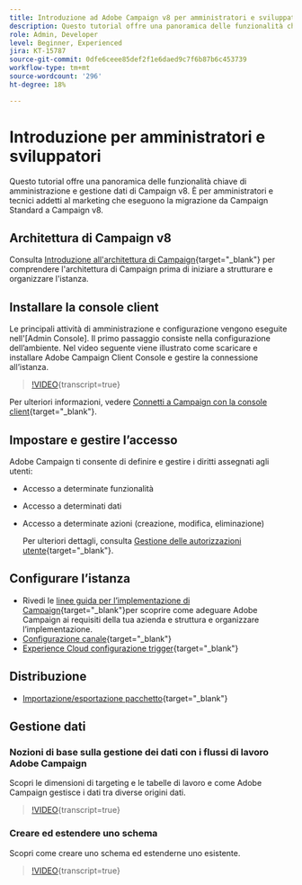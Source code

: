 ```yaml
---
title: Introduzione ad Adobe Campaign v8 per amministratori e sviluppatori.
description: Questo tutorial offre una panoramica delle funzionalità chiave di amministrazione e gestione dati di Campaign v8. È destinato agli amministratori e all’addetto marketing tecnico che eseguono la migrazione da Campaign Standard a Campaign v8.
role: Admin, Developer
level: Beginner, Experienced
jira: KT-15787
source-git-commit: 0dfe6ceee85def2f1e6daed9c7f6b87b6c453739
workflow-type: tm+mt
source-wordcount: '296'
ht-degree: 18%

---
```



# Introduzione per amministratori e sviluppatori

Questo tutorial offre una panoramica delle funzionalità chiave di amministrazione e gestione dati di Campaign v8. È per amministratori e tecnici addetti al marketing che eseguono la migrazione da Campaign Standard a Campaign v8.

## Architettura di Campaign v8

Consulta [Introduzione all&#39;architettura di Campaign](https://experienceleague.adobe.com/it/docs/campaign/campaign-v8/config/architecture/architecture){target="_blank"} per comprendere l&#39;architettura di Campaign prima di iniziare a strutturare e organizzare l&#39;istanza.


## Installare la console client

Le principali attività di amministrazione e configurazione vengono eseguite nell&#39;[Admin Console]. Il primo passaggio consiste nella configurazione dell’ambiente. Nel video seguente viene illustrato come scaricare e installare Adobe Campaign Client Console e gestire la connessione all’istanza.

>[!VIDEO](https://video.tv.adobe.com/v/3449889?quality=12&learn=on&captions=ita){transcript=true}

Per ulteriori informazioni, vedere [Connetti a Campaign con la console client](https://experienceleague.adobe.com/it/docs/campaign/campaign-v8/new/connect){target="_blank"}.

## Impostare e gestire l’accesso

Adobe Campaign ti consente di definire e gestire i diritti assegnati agli utenti:

* Accesso a determinate funzionalità
* Accesso a determinati dati
* Accesso a determinate azioni (creazione, modifica, eliminazione)

  Per ulteriori dettagli, consulta [Gestione delle autorizzazioni utente](https://experienceleague.adobe.com/it/docs/campaign/campaign-v8/admin/permissions/manage-permissions){target="_blank"}.

## Configurare l’istanza

* Rivedi le [linee guida per l’implementazione di Campaign](https://experienceleague.adobe.com/it/docs/campaign/campaign-v8/config/implement/implement){target="_blank"}per scoprire come adeguare Adobe Campaign ai requisiti della tua azienda e struttura e organizzare l’implementazione.
* [Configurazione canale](https://experienceleague.adobe.com/it/docs/campaign/campaign-v8/send/push/push-data-collection){target="_blank"}
* [Experience Cloud configurazione trigger](https://experienceleague.adobe.com/it/docs/campaign-classic/using/integrating-with-adobe-experience-cloud/experience-triggers/about-triggers){target="_blank"}

## Distribuzione

* [Importazione/esportazione pacchetto](https://experienceleague.adobe.com/it/docs/campaign/campaign-v8/developer/packages){target="_blank"}

## Gestione dati

### Nozioni di base sulla gestione dei dati con i flussi di lavoro Adobe Campaign

Scopri le dimensioni di targeting e le tabelle di lavoro e come Adobe Campaign gestisce i dati tra diverse origini dati.

>[!VIDEO](https://video.tv.adobe.com/v/3452602?quality=12&learn=on&captions=ita){transcript=true}


### Creare ed estendere uno schema

Scopri come creare uno schema ed estenderne uno esistente.

>[!VIDEO](https://video.tv.adobe.com/v/337939?quality=12&learn=on){transcript=true}

